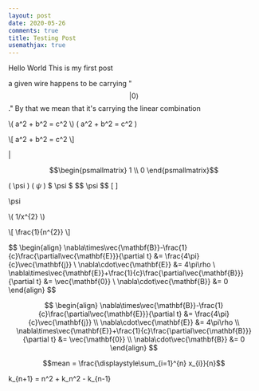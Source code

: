 ```yaml
---
layout: post
date: 2020-05-26
comments: true
title: Testing Post
usemathjax: true
---
```


Hello World
This is my first post

a given wire happens to be carrying "$$\lvert 0\rangle$$."
By that we mean that it's carrying the linear combination

\\( a^2 + b^2 = c^2 \\)
\( a^2 + b^2 = c^2 \)

\\[ a^2 + b^2 = c^2 \\]

$\lvert$

$$\begin{psmallmatrix} 1 \\ 0 \end{psmallmatrix}$$

\( \psi \)
\( $\psi$ \)
\$ \psi \$
\$$ \psi \$$
\[  \]

\psi

\\( 1/x^{2} \\)

\\[ \frac{1}{n^{2}} \\]


\$$
\begin{align}
  \nabla\times\vec{\mathbf{B}}-\frac{1}{c}\frac{\partial\vec{\mathbf{E}}}{\partial t} &= \frac{4\pi}{c}\vec{\mathbf{j}} \\
  \nabla\cdot\vec{\mathbf{E}} &= 4\pi\rho \\
  \nabla\times\vec{\mathbf{E}}+\frac{1}{c}\frac{\partial\vec{\mathbf{B}}}{\partial t} &= \vec{\mathbf{0}} \\
  \nabla\cdot\vec{\mathbf{B}} &= 0
\end{align}
\$$

$$
\begin{align}
  \nabla\times\vec{\mathbf{B}}-\frac{1}{c}\frac{\partial\vec{\mathbf{E}}}{\partial t} &= \frac{4\pi}{c}\vec{\mathbf{j}} \\
  \nabla\cdot\vec{\mathbf{E}} &= 4\pi\rho \\
  \nabla\times\vec{\mathbf{E}}+\frac{1}{c}\frac{\partial\vec{\mathbf{B}}}{\partial t} &= \vec{\mathbf{0}} \\
  \nabla\cdot\vec{\mathbf{B}} &= 0
\end{align}
$$


$$mean = \frac{\displaystyle\sum_{i=1}^{n} x_{i}}{n}$$

k_{n+1} = n^2 + k_n^2 - k_{n-1}